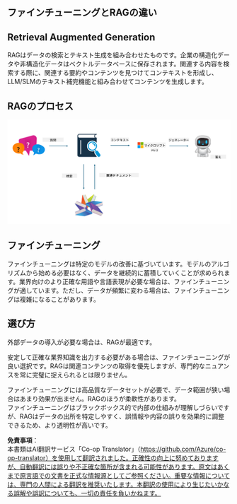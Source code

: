 <!--
CO_OP_TRANSLATOR_METADATA:
{
  "original_hash": "e4e010400c2918557b36bb932a14004c",
  "translation_date": "2025-05-08T05:19:02+00:00",
  "source_file": "md/03.FineTuning/FineTuning_vs_RAG.md",
  "language_code": "ja"
}
-->
## ファインチューニングとRAGの違い

## Retrieval Augmented Generation

RAGはデータの検索とテキスト生成を組み合わせたものです。企業の構造化データや非構造化データはベクトルデータベースに保存されます。関連する内容を検索する際に、関連する要約やコンテンツを見つけてコンテキストを形成し、LLM/SLMのテキスト補完機能と組み合わせてコンテンツを生成します。

## RAGのプロセス
![FinetuningvsRAG](../../../../translated_images/rag.2014adc59e6f6007bafac13e800a6cbc3e297fbb9903efe20a93129bd13987e9.ja.png)

## ファインチューニング
ファインチューニングは特定のモデルの改善に基づいています。モデルのアルゴリズムから始める必要はなく、データを継続的に蓄積していくことが求められます。業界向けのより正確な用語や言語表現が必要な場合は、ファインチューニングが適しています。ただし、データが頻繁に変わる場合は、ファインチューニングは複雑になることがあります。

## 選び方
外部データの導入が必要な場合は、RAGが最適です。

安定して正確な業界知識を出力する必要がある場合は、ファインチューニングが良い選択です。RAGは関連コンテンツの取得を優先しますが、専門的なニュアンスを常に完璧に捉えられるとは限りません。

ファインチューニングには高品質なデータセットが必要で、データ範囲が狭い場合はあまり効果が出ません。RAGのほうが柔軟性があります。  
ファインチューニングはブラックボックス的で内部の仕組みが理解しづらいですが、RAGはデータの出所を特定しやすく、誤情報や内容の誤りを効果的に調整できるため、より透明性が高いです。

**免責事項**：  
本書類はAI翻訳サービス「Co-op Translator」（https://github.com/Azure/co-op-translator）を使用して翻訳されました。正確性の向上に努めておりますが、自動翻訳には誤りや不正確な箇所が含まれる可能性があります。原文はあくまで原言語での文書を正式な情報源としてご参照ください。重要な情報については、専門の人間による翻訳を推奨いたします。本翻訳の使用により生じたいかなる誤解や誤訳についても、一切の責任を負いかねます。